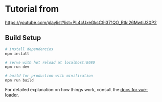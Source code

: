 # Tutorial from
https://youtube.com/playlist?list=PL4cUxeGkcC9i371QO_Rtkl26MwtiJ30P2

## Build Setup

``` bash
# install dependencies
npm install

# serve with hot reload at localhost:8080
npm run dev

# build for production with minification
npm run build
```

For detailed explanation on how things work, consult the [docs for vue-loader](http://vuejs.github.io/vue-loader).
